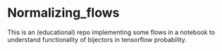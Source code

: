 # Normalizing_flows
This is an (educational) repo implementing some flows in a notebook to understand functionality of bijectors in tensorflow probability.
